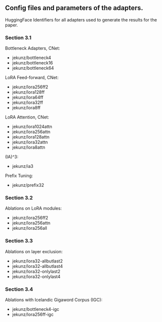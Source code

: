 ## Config files and parameters of the adapters.

HuggingFace Identifiers for all adapters used to generate the results for the paper. 

### Section 3.1
Bottleneck Adapters, CNet: 
* jekunz/bottleneck4
* jekunz/bottleneck16
* jekunz/bottleneck64

LoRA Feed-forward, CNet: 
* jekunz/lora256ff2
* jekunz/lora128ff
* jekunz/lora64ff
* jekunz/lora32ff
* jekunz/lora8ff

LoRA Attention, CNet: 
* jekunz/lora1024attn
* jekunz/lora256attn
* jekunz/lora128attn
* jekunz/lora32attn
* jekunz/lora8attn

(IA)^3: 
* jekunz/ia3

Prefix Tuning: 
* jekunz/prefix32

### Section 3.2
Ablations on LoRA modules: 
* jekunz/lora256ff2
* jekunz/lora256attn
* jekunz/lora256all

### Section 3.3
Ablations on layer exclusion: 
* jekunz/lora32-allbutlast2
* jekunz/lora32-allbutlast4
* jekunz/lora32-onlylast2
* jekunz/lora32-onlylast4

### Section 3.4
Ablations with Icelandic Gigaword Corpus (IGC): 
* jekunz/bottleneck4-igc
* jekunz/lora256ff-igc
